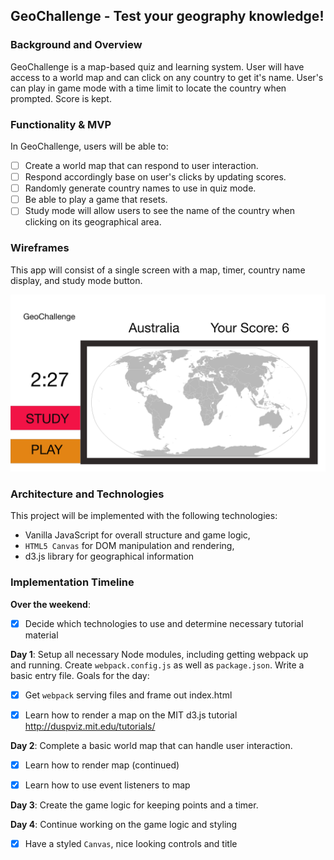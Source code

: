 ## GeoChallenge - Test your geography knowledge!

### Background and Overview

GeoChallenge is a map-based quiz and learning system. User will have access to a world map and can click on any country to get it's name. User's can play in game mode with a time limit to locate the country when prompted. Score is kept.

### Functionality & MVP  

In GeoChallenge, users will be able to:

- [ ] Create a world map that can respond to user interaction.
- [ ] Respond accordingly base on user's clicks by updating scores.  
- [ ] Randomly generate country names to use in quiz mode.
- [ ] Be able to play a game that resets.
- [ ] Study mode will allow users to see the name of the country when clicking on its geographical area.

### Wireframes

This app will consist of a single screen with a map, timer, country name display, and study mode button.


![wireframes](GeoChallenge.png)

### Architecture and Technologies

This project will be implemented with the following technologies:

- Vanilla JavaScript for overall structure and game logic,
- `HTML5 Canvas` for DOM manipulation and rendering,
- d3.js library for geographical information


### Implementation Timeline

**Over the weekend**:
- [x] Decide which technologies to use and determine necessary tutorial material

**Day 1**: Setup all necessary Node modules, including getting webpack up and running.  Create `webpack.config.js` as well as `package.json`.  Write a basic entry file.  Goals for the day:

- [x] Get `webpack` serving files and frame out index.html
- [x] Learn how to render a map on the MIT d3.js tutorial http://duspviz.mit.edu/tutorials/


**Day 2**: Complete a basic world map that can handle user interaction.
- [x] Learn how to render map (continued)
- [x] Learn how to use event listeners to map


**Day 3**: Create the game logic for keeping points and a timer.

**Day 4**: Continue working on the game logic and styling

- [x] Have a styled `Canvas`, nice looking controls and title
